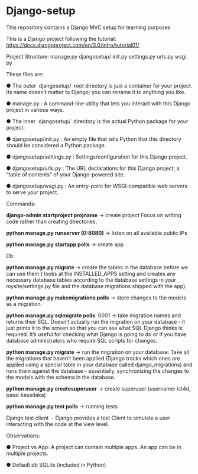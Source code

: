 # Django-setup
This repository contains a Django MVC setup for learning purposes

This is a Django project following the tutorial:
https://docs.djangoproject.com/en/3.0/intro/tutorial01/

Project Structure:
manage​.​py
djangosetup​/
init​.​py
settings​.​py
urls​.​py
wsgi​.​py

These files are:

● The outer ​ djangosetup/ ​ ​root directory​ is just a container for your project. Its name doesn’t
matter to Django; you can rename it to anything you like.

● manage.py ​: A ​command-line utility​ that lets you interact with this Django project in
various ways.

● The ​inner ​ djangosetup/ ​ directory is the actual Python package for your project.

● djangosetup/init.py ​: An empty file that tells Python that this directory should be
considered a Python package.

● djangosetup/settings.py ​: Settings/​configuration​ for this Django project.

● djangosetup/urls.py ​: The ​URL declarations​ for this Django project; a “table of contents” of
your Django-powered site.

● djangosetup/wsgi.py ​: An entry-point for WSGI-compatible web servers to serve your
project.

Commands:

**django-admin startproject projname** ​→ create project
Focus on writing code rather than creating directories.

**python manage.py runserver (0:​8080)** ​→ listen on all available public IPs

**python manage.py startapp polls** ​→ create app

Db:

**python manage.py migrate**​ → create the tables in the database before we can use them
( looks at the INSTALLED_APPS setting and creates any necessary database tables
according to the database settings in your mysite/settings.py file and the database
migrations shipped with the app).

**python manage.py makemigrations polls** ​→ store changes to the models as a
migration.

**python manage.py sqlmigrate polls** ​ 0001 ​→ take migration names and returns
their SQL. Doesn’t actually run the migration on your database - it just prints it to the
screen so that you can see what SQL Django thinks is required. It’s useful for checking
what Django is going to do or if you have database administrators who require SQL
scripts for changes.

**python manage.py migrate** ​→ run the migration on your database. Take all the
migrations that haven’t been applied (Django tracks which ones are applied using a
special table in your database called django_migrations) and runs them against the
database - essentially, synchronizing the changes to the models with the schema in the
database.

**python manage.py createsuperuser** → ​create superuser (username: ict4d,
pass: kasadaka)

**python manage.py test polls**​ → running tests

Django test client ​ - Django provides a test Client to simulate a user interacting with the
code at the view level.

Observations:

● Project vs App: A project can contain multiple apps. An app can be in multiple
projects.

● Default db SQLite (included in Python)
